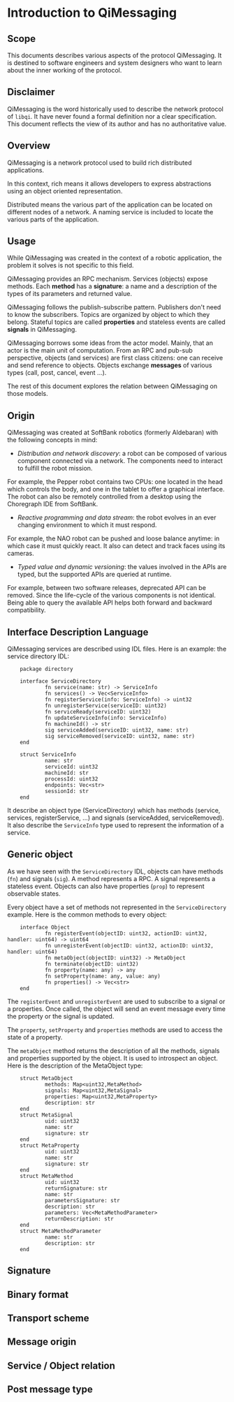# Introduction to QiMessaging

## Scope

This documents describes various aspects of the protocol QiMessaging.
It is destined to software engineers and system designers who want to
learn about the inner working of the protocol.

## Disclaimer

QiMessaging is the word historically used to describe the network
protocol of `libqi`. It have never found a formal definition nor a
clear specification. This document reflects the view of its author and
has no authoritative value.

## Overview

QiMessaging is a network protocol used to build rich distributed
applications.

In this context, rich means it allows developers to express
abstractions using an object oriented representation.

Distributed means the various part of the application can be located
on different nodes of a network. A naming service is included to
locate the various parts of the application.

## Usage

While QiMessaging was created in the context of a robotic application,
the problem it solves is not specific to this field.

QiMessaging provides an RPC mechanism. Services (objects) expose
methods. Each **method** has a **signature**: a name and a description of
the types of its parameters and returned value.

QiMessaging follows the publish-subscribe pattern. Publishers don't
need to know the subscribers. Topics are organized by object to which
they belong. Stateful topics are called **properties** and stateless
events are called **signals** in QiMessaging.

QiMessaging borrows some ideas from the actor model. Mainly, that an
actor is the main unit of computation. From an RPC and pub-sub
perspective, objects (and services) are first class citizens: one can
receive and send reference to objects. Objects exchange **messages**
of various types (call, post, cancel, event ...).

The rest of this document explores the relation between QiMessaging
on those models.

## Origin

QiMessaging was created at SoftBank robotics (formerly Aldebaran) with
the following concepts in mind:

- *Distribution and network discovery*: a robot can be composed of
  various component connected via a network. The components need to
  interact to fulfill the robot mission.

For example, the Pepper robot contains two CPUs: one located in the
head which controls the body, and one in the tablet to offer a
graphical interface. The robot can also be remotely controlled from a
desktop using the Choregraph IDE from SoftBank.

- *Reactive programming and data stream*: the robot evolves in an ever
  changing environment to which it must respond.

For example, the NAO robot can be pushed and loose balance anytime: in
which case it must quickly react. It also can detect and track faces
using its cameras.

- *Typed value and dynamic versioning*: the values involved in the APIs
  are typed, but the supported APIs are queried at runtime.

For example, between two software releases, deprecated API can be
removed. Since the life-cycle of the various components is not
identical. Being able to query the available API helps both forward
and backward compatibility.

## Interface Description Language

QiMessaging services are described using IDL files. Here is an
example: the service directory IDL:

        package directory

        interface ServiceDirectory
                fn service(name: str) -> ServiceInfo
                fn services() -> Vec<ServiceInfo>
                fn registerService(info: ServiceInfo) -> uint32
                fn unregisterService(serviceID: uint32)
                fn serviceReady(serviceID: uint32)
                fn updateServiceInfo(info: ServiceInfo)
                fn machineId() -> str
                sig serviceAdded(serviceID: uint32, name: str)
                sig serviceRemoved(serviceID: uint32, name: str)
        end

        struct ServiceInfo
                name: str
                serviceId: uint32
                machineId: str
                processId: uint32
                endpoints: Vec<str>
                sessionId: str
        end

It describe an object type (ServiceDirectory) which has methods
(service, services, registerService, ...) and signals (serviceAdded,
serviceRemoved). It also describe the `ServiceInfo` type used to
represent the information of a service.

## Generic object

As we have seen with the `ServiceDirectory` IDL, objects can have
methods (`fn`) and signals (`sig`). A method represents a RPC. A
signal represents a stateless event. Objects can also have properties
(`prop`) to represent observable states.

Every object have a set of methods not represented in the
`ServiceDirectory` example. Here is the common methods to every
object:

        interface Object
                fn registerEvent(objectID: uint32, actionID: uint32, handler: uint64) -> uint64
                fn unregisterEvent(objectID: uint32, actionID: uint32, handler: uint64)
                fn metaObject(objectID: uint32) -> MetaObject
                fn terminate(objectID: uint32)
                fn property(name: any) -> any
                fn setProperty(name: any, value: any)
                fn properties() -> Vec<str>
        end

The `registerEvent` and `unregisterEvent` are used to subscribe to a
signal or a properties. Once called, the object will send an event
message every time the property or the signal is updated.

The `property`, `setProperty` and `properties` methods are used to
access the state of a property.

The `metaObject` method returns the description of all the methods,
signals and properties supported by the object. It is used to
introspect an object. Here is the description of the MetaObject type:

        struct MetaObject
                methods: Map<uint32,MetaMethod>
                signals: Map<uint32,MetaSignal>
                properties: Map<uint32,MetaProperty>
                description: str
        end
        struct MetaSignal
                uid: uint32
                name: str
                signature: str
        end
        struct MetaProperty
                uid: uint32
                name: str
                signature: str
        end
        struct MetaMethod
                uid: uint32
                returnSignature: str
                name: str
                parametersSignature: str
                description: str
                parameters: Vec<MetaMethodParameter>
                returnDescription: str
        end
        struct MetaMethodParameter
                name: str
                description: str
        end

## Signature
## Binary format
## Transport scheme
## Message origin
## Service / Object relation
## Post message type
